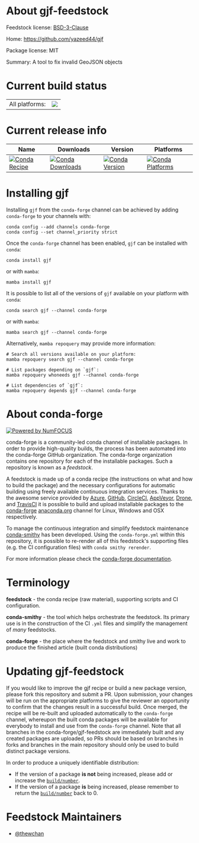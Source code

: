 About gjf-feedstock
===================

Feedstock license: [BSD-3-Clause](https://github.com/conda-forge/gjf-feedstock/blob/main/LICENSE.txt)

Home: https://github.com/yazeed44/gjf

Package license: MIT

Summary: A tool to fix invalid GeoJSON objects

Current build status
====================


<table><tr><td>All platforms:</td>
    <td>
      <a href="https://dev.azure.com/conda-forge/feedstock-builds/_build/latest?definitionId=14553&branchName=main">
        <img src="https://dev.azure.com/conda-forge/feedstock-builds/_apis/build/status/gjf-feedstock?branchName=main">
      </a>
    </td>
  </tr>
</table>

Current release info
====================

| Name | Downloads | Version | Platforms |
| --- | --- | --- | --- |
| [![Conda Recipe](https://img.shields.io/badge/recipe-gjf-green.svg)](https://anaconda.org/conda-forge/gjf) | [![Conda Downloads](https://img.shields.io/conda/dn/conda-forge/gjf.svg)](https://anaconda.org/conda-forge/gjf) | [![Conda Version](https://img.shields.io/conda/vn/conda-forge/gjf.svg)](https://anaconda.org/conda-forge/gjf) | [![Conda Platforms](https://img.shields.io/conda/pn/conda-forge/gjf.svg)](https://anaconda.org/conda-forge/gjf) |

Installing gjf
==============

Installing `gjf` from the `conda-forge` channel can be achieved by adding `conda-forge` to your channels with:

```
conda config --add channels conda-forge
conda config --set channel_priority strict
```

Once the `conda-forge` channel has been enabled, `gjf` can be installed with `conda`:

```
conda install gjf
```

or with `mamba`:

```
mamba install gjf
```

It is possible to list all of the versions of `gjf` available on your platform with `conda`:

```
conda search gjf --channel conda-forge
```

or with `mamba`:

```
mamba search gjf --channel conda-forge
```

Alternatively, `mamba repoquery` may provide more information:

```
# Search all versions available on your platform:
mamba repoquery search gjf --channel conda-forge

# List packages depending on `gjf`:
mamba repoquery whoneeds gjf --channel conda-forge

# List dependencies of `gjf`:
mamba repoquery depends gjf --channel conda-forge
```


About conda-forge
=================

[![Powered by
NumFOCUS](https://img.shields.io/badge/powered%20by-NumFOCUS-orange.svg?style=flat&colorA=E1523D&colorB=007D8A)](https://numfocus.org)

conda-forge is a community-led conda channel of installable packages.
In order to provide high-quality builds, the process has been automated into the
conda-forge GitHub organization. The conda-forge organization contains one repository
for each of the installable packages. Such a repository is known as a *feedstock*.

A feedstock is made up of a conda recipe (the instructions on what and how to build
the package) and the necessary configurations for automatic building using freely
available continuous integration services. Thanks to the awesome service provided by
[Azure](https://azure.microsoft.com/en-us/services/devops/), [GitHub](https://github.com/),
[CircleCI](https://circleci.com/), [AppVeyor](https://www.appveyor.com/),
[Drone](https://cloud.drone.io/welcome), and [TravisCI](https://travis-ci.com/)
it is possible to build and upload installable packages to the
[conda-forge](https://anaconda.org/conda-forge) [anaconda.org](https://anaconda.org/)
channel for Linux, Windows and OSX respectively.

To manage the continuous integration and simplify feedstock maintenance
[conda-smithy](https://github.com/conda-forge/conda-smithy) has been developed.
Using the ``conda-forge.yml`` within this repository, it is possible to re-render all of
this feedstock's supporting files (e.g. the CI configuration files) with ``conda smithy rerender``.

For more information please check the [conda-forge documentation](https://conda-forge.org/docs/).

Terminology
===========

**feedstock** - the conda recipe (raw material), supporting scripts and CI configuration.

**conda-smithy** - the tool which helps orchestrate the feedstock.
                   Its primary use is in the construction of the CI ``.yml`` files
                   and simplify the management of *many* feedstocks.

**conda-forge** - the place where the feedstock and smithy live and work to
                  produce the finished article (built conda distributions)


Updating gjf-feedstock
======================

If you would like to improve the gjf recipe or build a new
package version, please fork this repository and submit a PR. Upon submission,
your changes will be run on the appropriate platforms to give the reviewer an
opportunity to confirm that the changes result in a successful build. Once
merged, the recipe will be re-built and uploaded automatically to the
`conda-forge` channel, whereupon the built conda packages will be available for
everybody to install and use from the `conda-forge` channel.
Note that all branches in the conda-forge/gjf-feedstock are
immediately built and any created packages are uploaded, so PRs should be based
on branches in forks and branches in the main repository should only be used to
build distinct package versions.

In order to produce a uniquely identifiable distribution:
 * If the version of a package **is not** being increased, please add or increase
   the [``build/number``](https://docs.conda.io/projects/conda-build/en/latest/resources/define-metadata.html#build-number-and-string).
 * If the version of a package **is** being increased, please remember to return
   the [``build/number``](https://docs.conda.io/projects/conda-build/en/latest/resources/define-metadata.html#build-number-and-string)
   back to 0.

Feedstock Maintainers
=====================

* [@thewchan](https://github.com/thewchan/)

